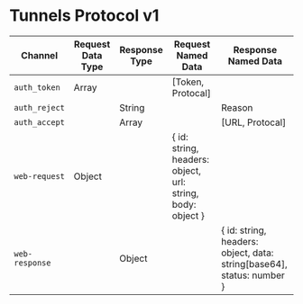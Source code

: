 # Tunnels Protocol v1

| Channel | Request Data Type | Response Type | Request Named Data | Response Named Data |
| --- | --- | --- | --- | --- |
| `auth_token` | Array | | [Token, Protocal] |
| `auth_reject` |  | String | | Reason
| `auth_accept` |  | Array | | [URL, Protocal]
| `web-request` | Object | | { id: string, headers: object, url: string, body: object } |
| `web-response` | | Object | | { id: string, headers: object, data: string[base64], status: number }